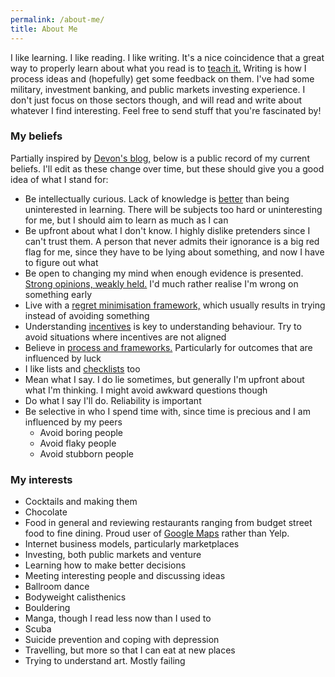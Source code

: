 ```yaml
---
permalink: /about-me/
title: About Me
---
```


[//]: # (Detailed description)
I like learning.
I like reading.
I like writing.
It's a nice coincidence that a great way to properly learn about what you read is to [teach it.](https://fs.blog/2012/04/learn-anything-faster-with-the-feynman-technique/ "Feynman technique") Writing is how I process ideas and (hopefully) get some feedback on them.
I've had some military, investment banking, and public markets investing experience. I don't just focus on those sectors though, and will read and write about whatever I find interesting. Feel free to send stuff that you're fascinated by!

### My beliefs
Partially inspired by [Devon's blog,](https://devonzuegel.com/page/about-me "Devon's blog") below is a public record of my current beliefs. I'll edit as these change over time, but these should give you a good idea of what I stand for:
  * Be intellectually curious. Lack of knowledge is [better](https://xkcd.com/1053/ "Don't make fun of people for when they don't know things") than being uninterested in learning. There will be subjects too hard or uninteresting for me, but I should aim to learn as much as I can
  * Be upfront about what I don't know. I highly dislike pretenders since I can't trust them. A person that never admits their ignorance is a big red flag for me, since they have to be lying about something, and now I have to figure out what
  * Be open to changing my mind when enough evidence is presented. [Strong opinions, weakly held.](https://www.saffo.com/02008/07/26/strong-opinions-weakly-held/ "Saffo on opinions") I'd much rather realise I'm wrong on something early
  * Live with a [regret minimisation framework,](https://awealthofcommonsense.com/2016/10/the-jeff-bezos-regret-minimization-framework/ "Bezos on regret minimisation") which usually results in trying instead of avoiding something
  * Understanding [incentives](https://fs.blog/2016/03/distorting-power-of-incentives/ "Munger on incentives") is key to understanding behaviour. Try to avoid situations where incentives are not aligned
  * Believe in [process and frameworks.](https://25iq.com/2016/10/01/a-dozen-things-you-can-learn-by-reading-the-success-equation-by-michael-mauboussin/ "Mauboussin on process") Particularly for outcomes that are influenced by luck
  * I like lists and [checklists](http://atulgawande.com/book/the-checklist-manifesto/ "Atul Gawande checklist manifesto") too
  * Mean what I say. I do lie sometimes, but generally I'm upfront about what I'm thinking. I might avoid awkward questions though
  * Do what I say I'll do. Reliability is important
  * Be selective in who I spend time with, since time is precious and I am influenced by my peers
    * Avoid boring people
    * Avoid flaky people
    * Avoid stubborn people
    
### My interests
  * Cocktails and making them
  * Chocolate
  * Food in general and reviewing restaurants ranging from budget street food to fine dining. Proud user of [Google Maps](https://www.google.com/maps/contrib/103299504307574664914/reviews/@40.7441353,-73.98413,14z/data=!3m1!4b1!4m3!8m2!3m1!1e1 "Maps profile") rather than Yelp. 
  * Internet business models, particularly marketplaces
  * Investing, both public markets and venture
  * Learning how to make better decisions
  * Meeting interesting people and discussing ideas
  * Ballroom dance
  * Bodyweight calisthenics
  * Bouldering
  * Manga, though I read less now than I used to
  * Scuba
  * Suicide prevention and coping with depression
  * Travelling, but more so that I can eat at new places
  * Trying to understand art. Mostly failing
